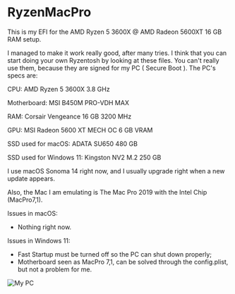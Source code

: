 # RyzenMacPro
This is my EFI for the AMD Ryzen 5 3600X @ AMD Radeon 5600XT 16 GB RAM setup.

I managed to make it work really good, after many tries. I think that you can start doing your own Ryzentosh by looking at these files. You can't really use them, because they are signed for my PC ( Secure Boot ).
The PC's specs are:
<p>CPU: AMD Ryzen 5 3600X 3.8 GHz</p>
<p>Motherboard: MSI B450M PRO-VDH MAX</p>
<p>RAM: Corsair Vengeance 16 GB 3200 MHz</p>
<p>GPU: MSI Radeon 5600 XT MECH OC 6 GB VRAM</p>
<p>SSD used for macOS: ADATA SU650 480 GB</p>
<p>SSD used for Windows 11: Kingston NV2 M.2 250 GB</p>

<p>I use macOS Sonoma 14 right now, and I usually upgrade right when a new update appears.</p>
<p>Also, the Mac I am emulating is The Mac Pro 2019 with the Intel Chip (MacPro7,1).</p>

Issues in macOS:
<ul>
  <li>Nothing right now.</li>
</ul>

Issues in Windows 11:
<ul>
  <li>Fast Startup must be turned off so the PC can shut down properly;</li>
  <li>Motherboard seen as MacPro 7,1, can be solved through the config.plist, but not a problem for me.</li>
</ul>



![My PC](https://github.com/pterodactylstfw/RyzenMacPro/assets/93159473/d0094320-ce90-49aa-96d6-8d54d747db6c)

